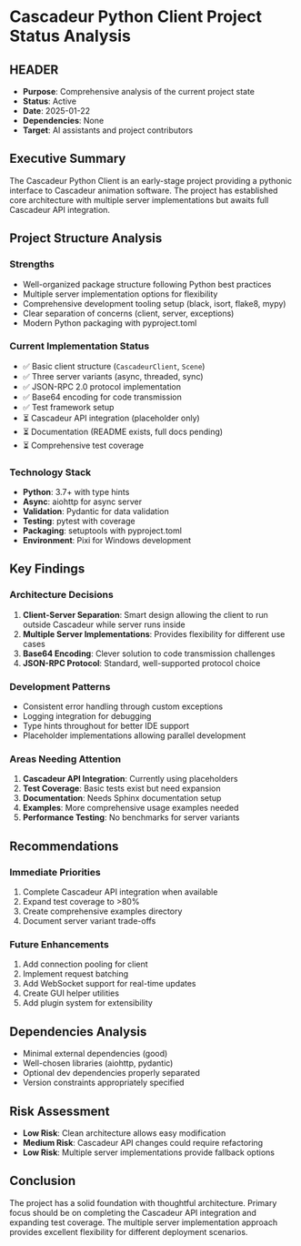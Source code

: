 # Cascadeur Python Client Project Status Analysis

## HEADER
- **Purpose**: Comprehensive analysis of the current project state
- **Status**: Active
- **Date**: 2025-01-22
- **Dependencies**: None
- **Target**: AI assistants and project contributors

## Executive Summary
The Cascadeur Python Client is an early-stage project providing a pythonic interface to Cascadeur animation software. The project has established core architecture with multiple server implementations but awaits full Cascadeur API integration.

## Project Structure Analysis

### Strengths
- Well-organized package structure following Python best practices
- Multiple server implementation options for flexibility
- Comprehensive development tooling setup (black, isort, flake8, mypy)
- Clear separation of concerns (client, server, exceptions)
- Modern Python packaging with pyproject.toml

### Current Implementation Status
- ✅ Basic client structure (`CascadeurClient`, `Scene`)
- ✅ Three server variants (async, threaded, sync)
- ✅ JSON-RPC 2.0 protocol implementation
- ✅ Base64 encoding for code transmission
- ✅ Test framework setup
- ⏳ Cascadeur API integration (placeholder only)
- ⏳ Documentation (README exists, full docs pending)
- ⏳ Comprehensive test coverage

### Technology Stack
- **Python**: 3.7+ with type hints
- **Async**: aiohttp for async server
- **Validation**: Pydantic for data validation
- **Testing**: pytest with coverage
- **Packaging**: setuptools with pyproject.toml
- **Environment**: Pixi for Windows development

## Key Findings

### Architecture Decisions
1. **Client-Server Separation**: Smart design allowing the client to run outside Cascadeur while server runs inside
2. **Multiple Server Implementations**: Provides flexibility for different use cases
3. **Base64 Encoding**: Clever solution to code transmission challenges
4. **JSON-RPC Protocol**: Standard, well-supported protocol choice

### Development Patterns
- Consistent error handling through custom exceptions
- Logging integration for debugging
- Type hints throughout for better IDE support
- Placeholder implementations allowing parallel development

### Areas Needing Attention
1. **Cascadeur API Integration**: Currently using placeholders
2. **Test Coverage**: Basic tests exist but need expansion
3. **Documentation**: Needs Sphinx documentation setup
4. **Examples**: More comprehensive usage examples needed
5. **Performance Testing**: No benchmarks for server variants

## Recommendations

### Immediate Priorities
1. Complete Cascadeur API integration when available
2. Expand test coverage to >80%
3. Create comprehensive examples directory
4. Document server variant trade-offs

### Future Enhancements
1. Add connection pooling for client
2. Implement request batching
3. Add WebSocket support for real-time updates
4. Create GUI helper utilities
5. Add plugin system for extensibility

## Dependencies Analysis
- Minimal external dependencies (good)
- Well-chosen libraries (aiohttp, pydantic)
- Optional dev dependencies properly separated
- Version constraints appropriately specified

## Risk Assessment
- **Low Risk**: Clean architecture allows easy modification
- **Medium Risk**: Cascadeur API changes could require refactoring
- **Low Risk**: Multiple server implementations provide fallback options

## Conclusion
The project has a solid foundation with thoughtful architecture. Primary focus should be on completing the Cascadeur API integration and expanding test coverage. The multiple server implementation approach provides excellent flexibility for different deployment scenarios.